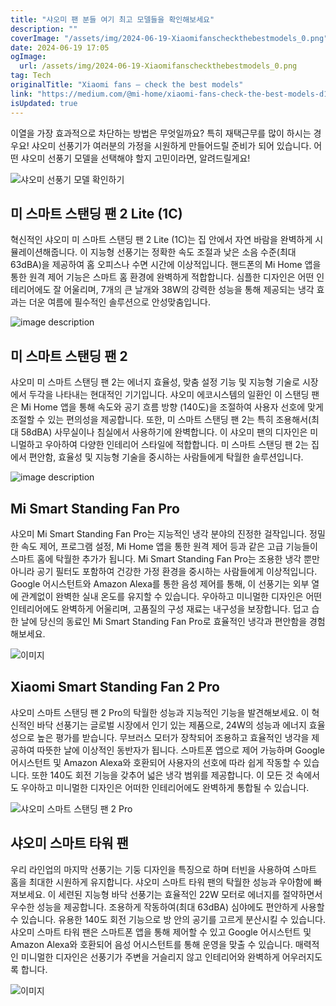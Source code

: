 ```yaml
---
title: "샤오미 팬 분들 여기 최고 모델들을 확인해보세요"
description: ""
coverImage: "/assets/img/2024-06-19-Xiaomifanscheckthebestmodels_0.png"
date: 2024-06-19 17:05
ogImage:
  url: /assets/img/2024-06-19-Xiaomifanscheckthebestmodels_0.png
tag: Tech
originalTitle: "Xiaomi fans — check the best models"
link: "https://medium.com/@mi-home/xiaomi-fans-check-the-best-models-d1f37e5be784"
isUpdated: true
---
```


이열을 가장 효과적으로 차단하는 방법은 무엇일까요? 특히 재택근무를 많이 하시는 경우요! 샤오미 선풍기가 여러분의 가정을 시원하게 만들어드릴 준비가 되어 있습니다. 어떤 샤오미 선풍기 모델을 선택해야 할지 고민이라면, 알려드릴게요!

![샤오미 선풍기 모델 확인하기](/assets/img/2024-06-19-Xiaomifanscheckthebestmodels_0.png)

## 미 스마트 스탠딩 팬 2 Lite (1C)

혁신적인 샤오미 미 스마트 스탠딩 팬 2 Lite (1C)는 집 안에서 자연 바람을 완벽하게 시뮬레이션해줍니다. 이 지능형 선풍기는 정확한 속도 조절과 낮은 소음 수준(최대 63dBA)을 제공하여 홈 오피스나 수면 시간에 이상적입니다. 핸드폰의 Mi Home 앱을 통한 원격 제어 기능은 스마트 홈 환경에 완벽하게 적합합니다. 심플한 디자인은 어떤 인테리어에도 잘 어울리며, 7개의 큰 날개와 38W의 강력한 성능을 통해 제공되는 냉각 효과는 더운 여름에 필수적인 솔루션으로 안성맞춤입니다.

<div class="content-ad"></div>

![image description](/assets/img/2024-06-19-Xiaomifanscheckthebestmodels_1.png)

## 미 스마트 스탠딩 팬 2

샤오미 미 스마트 스탠딩 팬 2는 에너지 효율성, 맞춤 설정 기능 및 지능형 기술로 시장에서 두각을 나타내는 현대적인 기기입니다. 샤오미 에코시스템의 일환인 이 스탠딩 팬은 Mi Home 앱을 통해 속도와 공기 흐름 방향 (140도)을 조절하여 사용자 선호에 맞게 조절할 수 있는 편의성을 제공합니다. 또한, 미 스마트 스탠딩 팬 2는 특히 조용해서(최대 58dBA) 사무실이나 침실에서 사용하기에 완벽합니다. 이 샤오미 팬의 디자인은 미니멀하고 우아하여 다양한 인테리어 스타일에 적합합니다. 미 스마트 스탠딩 팬 2는 집에서 편안함, 효율성 및 지능형 기술을 중시하는 사람들에게 탁월한 솔루션입니다.

![image description](/assets/img/2024-06-19-Xiaomifanscheckthebestmodels_2.png)

<div class="content-ad"></div>

## Mi Smart Standing Fan Pro

샤오미 Mi Smart Standing Fan Pro는 지능적인 냉각 분야의 진정한 걸작입니다. 정밀한 속도 제어, 프로그램 설정, Mi Home 앱을 통한 원격 제어 등과 같은 고급 기능들이 스마트 홈에 탁월한 추가가 됩니다. Mi Smart Standing Fan Pro는 조용한 냉각 뿐만 아니라 공기 필터도 포함하여 건강한 가정 환경을 중시하는 사람들에게 이상적입니다. Google 어시스턴트와 Amazon Alexa를 통한 음성 제어를 통해, 이 선풍기는 외부 열에 관계없이 완벽한 실내 온도를 유지할 수 있습니다. 우아하고 미니멀한 디자인은 어떤 인테리어에도 완벽하게 어울리며, 고품질의 구성 재료는 내구성을 보장합니다. 덥고 습한 날에 당신의 동료인 Mi Smart Standing Fan Pro로 효율적인 냉각과 편안함을 경험해보세요.

![이미지](/assets/img/2024-06-19-Xiaomifanscheckthebestmodels_3.png)

## Xiaomi Smart Standing Fan 2 Pro

<div class="content-ad"></div>

샤오미 스마트 스탠딩 팬 2 Pro의 탁월한 성능과 지능적인 기능을 발견해보세요. 이 혁신적인 바닥 선풍기는 글로벌 시장에서 인기 있는 제품으로, 24W의 성능과 에너지 효율성으로 높은 평가를 받습니다. 무브러스 모터가 장착되어 조용하고 효율적인 냉각을 제공하여 따뜻한 날에 이상적인 동반자가 됩니다. 스마트폰 앱으로 제어 가능하며 Google 어시스턴트 및 Amazon Alexa와 호환되어 사용자의 선호에 따라 쉽게 작동할 수 있습니다. 또한 140도 회전 기능을 갖추어 넓은 냉각 범위를 제공합니다. 이 모든 것 속에서도 우아하고 미니멀한 디자인은 어떠한 인테리어에도 완벽하게 통합될 수 있습니다.

![샤오미 스마트 스탠딩 팬 2 Pro](/assets/img/2024-06-19-Xiaomifanscheckthebestmodels_4.png)

## 샤오미 스마트 타워 팬

우리 라인업의 마지막 선풍기는 기둥 디자인을 특징으로 하며 터빈을 사용하여 스마트 홈을 최대한 시원하게 유지합니다. 샤오미 스마트 타워 팬의 탁월한 성능과 우아함에 빠져보세요. 이 세련된 지능형 바닥 선풍기는 효율적인 22W 모터로 에너지를 절약하면서 우수한 성능을 제공합니다. 조용하게 작동하여(최대 63dBA) 심야에도 편안하게 사용할 수 있습니다. 유용한 140도 회전 기능으로 방 안의 공기를 고르게 분산시킬 수 있습니다. 샤오미 스마트 타워 팬은 스마트폰 앱을 통해 제어할 수 있고 Google 어시스턴트 및 Amazon Alexa와 호환되어 음성 어시스턴트를 통해 운영을 맞출 수 있습니다. 매력적인 미니멀한 디자인은 선풍기가 주변을 거슬리지 않고 인테리어와 완벽하게 어우러지도록 합니다.

<div class="content-ad"></div>

![이미지](/assets/img/2024-06-19-Xiaomifanscheckthebestmodels_5.png)
